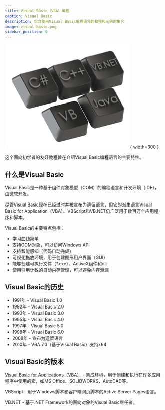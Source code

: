 ```yaml
---
title: Visual Basic（VBA）编程
caption: Visual Basic
description: 包含使用Visual Basic编程语言的教程和示例的集合
image: visual-basic.png
sidebar_position: 0
---
```

![Visual Basic](visual-basic.png){ width=300 }

这个面向初学者的友好教程旨在介绍Visual Basic编程语言的主要特性。

## 什么是Visual Basic

Visual Basic是一种基于组件对象模型（COM）的编程语言和开发环境（IDE），由微软开发。

尽管Visual Basic现在已经过时并被宣布为遗留语言，但它的派生语言Visual Basic for Application（VBA）、VBScript和VB.NET仍广泛用于数百万个应用程序和脚本。

Visual Basic的主要特点包括：

* 学习曲线简单
* 支持COM对象，可以访问Windows API
* 支持智能感知（代码自动完成）
* 可视化拖放环境，用于创建图形用户界面（GUI）
* 能够创建可执行文件（*.exe）、ActiveX组件和dll
* 使用引用计数的自动内存管理，可以避免内存泄漏

## Visual Basic的历史

* 1991年 - Visual Basic 1.0
* 1992年 - Visual Basic 2.0
* 1993年 - Visual Basic 3.0
* 1995年 - Visual Basic 4.0
* 1997年 - Visual Basic 5.0
* 1998年 - Visual Basic 6.0
* 2008年 - 宣布为遗留语言
* 2010年 - VBA 7.0（基于Visual Basic）支持x64

## Visual Basic的版本

[Visual Basic for Applications（VBA）](vba) - 集成环境，用于创建和执行在许多应用程序中使用的宏，如MS Office、SOLIDWORKS、AutoCAD等。

VBScript - 用于Windows脚本和客户端网页脚本的Active Server Pages语言。

VB.NET - 基于.NET Framework的面向对象的Visual Basic继任者。
